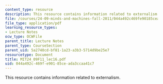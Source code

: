 ```yaml
---
content_type: resource
description: This resource contains information related to externalism.
file: /courses/24-09-minds-and-machines-fall-2011/044a492c469fe90185ceada3ccaa41c7_MIT24_09F11_lec16.pdf
file_type: application/pdf
learning_resource_types:
- Lecture Notes
ocw_type: OCWFile
parent_title: Lecture Notes
parent_type: CourseSection
parent_uid: 5a2740cd-bf81-1a23-a3b3-5714d9be25e7
resourcetype: Document
title: MIT24_09F11_lec16.pdf
uid: 044a492c-469f-e901-85ce-ada3ccaa41c7
---
```

This resource contains information related to externalism.

